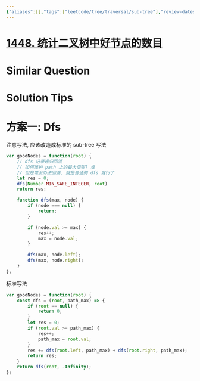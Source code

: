 ```yaml
---
{"aliases":[],"tags":["leetcode/tree/traversal/sub-tree"],"review-dates":[],"dg-publish":true,"difficulty":"medium","date-created":"2023-08-25-Fri, 8:51:22 am","date-modified":"2023-08-25-Fri, 8:52:19 am","permalink":"/programming/basic/leetcode/1448. 统计二叉树中好节点的数目/","dgPassFrontmatter":true}
---
```



# [1448. 统计二叉树中好节点的数目](https://leetcode.cn/problems/count-good-nodes-in-binary-tree/)

# Similar Question

# Solution Tips

# 方案一: Dfs

注意写法, 应该改造成标准的 sub-tree 写法

```js
var goodNodes = function(root) {
    // dfs 记录递归回溯
    // 如何维护 path 上的最大值呢? 堆
    // 但是堆没办法回溯, 就是普通的 dfs 就行了
    let res = 0;
    dfs(Number.MIN_SAFE_INTEGER, root)
    return res;

    function dfs(max, node) {
        if (node === null) {
            return;
        }

        if (node.val >= max) {
            res++;
            max = node.val;
        }

        dfs(max, node.left);
        dfs(max, node.right);
    }
};
```

标准写法

```js
var goodNodes = function(root) {
    const dfs = (root, path_max) => {
        if (root == null) {
            return 0;
        }
        let res = 0;
        if (root.val >= path_max) {
            res++;
            path_max = root.val;
        }
        res += dfs(root.left, path_max) + dfs(root.right, path_max);
        return res;
    }
    return dfs(root, -Infinity);
};
```
